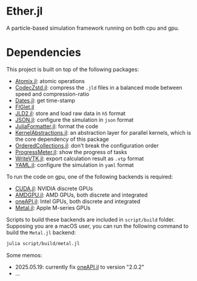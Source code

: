 # Ether.jl

A particle-based simulation framework running on both cpu and gpu.

# Dependencies

This project is built on top of the following packages:

- [Atomix.jl](https://github.com/JuliaConcurrent/Atomix.jl): atomic operations
- [CodecZstd.jl](https://github.com/JuliaIO/CodecZstd.jl): compress the `.jld` files in a balanced mode between speed and compression-ratio
- [Dates.jl](https://docs.julialang.org/en/v1/stdlib/Dates/#:~:text=The%20Dates%20module%20provides%20two%20types%20for%20working,respectively%3B%20both%20are%20subtypes%20of%20the%20abstract%20TimeType.): get time-stamp
- [FIGlet.jl](https://github.com/kdheepak/FIGlet.jl)
- [JLD2.jl](https://github.com/JuliaIO/JLD2.jl): store and load raw data in `h5` format
- [JSON.jl](https://github.com/JuliaIO/JSON.jl): configure the simulation in `json` format
- [JuliaFormatter.jl](https://github.com/domluna/JuliaFormatter.jl): format the code
- [KernelAbstractions.jl](https://github.com/JuliaGPU/KernelAbstractions.jl): an abstraction layer for parallel kernels, which is the core dependency of this package
- [OrderedCollections.jl](https://github.com/JuliaCollections/OrderedCollections.jl): don't break the configuration order
- [ProgressMeter.jl](https://github.com/timholy/ProgressMeter.jl): show the progress of tasks
- [WriteVTK.jl](https://github.com/JuliaVTK/WriteVTK.jl): export calculation result as `.vtp` format
- [YAML.jl](https://github.com/JuliaData/YAML.jl): configure the simulation in `yaml` format

To run the code on gpu, one of the following backends is required:

- [CUDA.jl](https://github.com/JuliaGPU/CUDA.jl): NVIDIA discrete GPUs
- [AMDGPU.jl](https://github.com/JuliaGPU/AMDGPU.jl): AMD GPUs, both discrete and integrated
- [oneAPI.jl](https://github.com/JuliaGPU/oneAPI.jl): Intel GPUs, both discrete and integrated
- [Metal.jl](https://github.com/JuliaGPU/Metal.jl): Apple M-series GPUs

Scripts to build these backends are included in `script/build` folder. Supposing you are a macOS user, you can run the following command to build the `Metal.jl` backend:

```bash
julia script/build/metal.jl
```

Some memos:

- 2025.05.19: currently fix [oneAPI.jl](https://github.com/JuliaGPU/oneAPI.jl) to version "2.0.2"
- ...